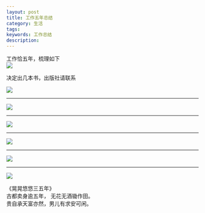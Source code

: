 ```yaml
---
layout: post
title: 工作五年总结
category: 生活
tags: 
keywords: 工作总结
description: 
---
```


工作恰五年，梳理如下  
![](http://i.imgur.com/Y7xilgB.png)


决定出几本书，出版社请联系  

![](http://i.imgur.com/wwtyRkw.png)  

----------

![](http://i.imgur.com/m9ZBkDx.png)  

----------

![](http://i.imgur.com/MrKKSzQ.png)  

----------

![](http://i.imgur.com/WE2wWCa.png)    

----------

![](http://i.imgur.com/1gWS3K3.png)  

----------

![](http://i.imgur.com/TJHs0uL.png)

《晃晃悠悠三五年》  
古都卖身逾五年，  无花无酒锄作田。  
贵自承天富亦然，男儿有求安可闲。